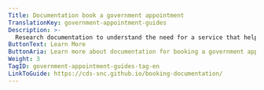 ```yaml
---
Title: Documentation book a government appointment
TranslationKey: government-appointment-guides
Description: >-
  Research documentation to understand the need for a service that helps people book government appointments.
ButtonText: Learn More
ButtonAria: Learn more about documentation for booking a government appointment.
Weight: 3
TagID: government-appointment-guides-tag-en
LinkToGuide: https://cds-snc.github.io/booking-documentation/
---
```


